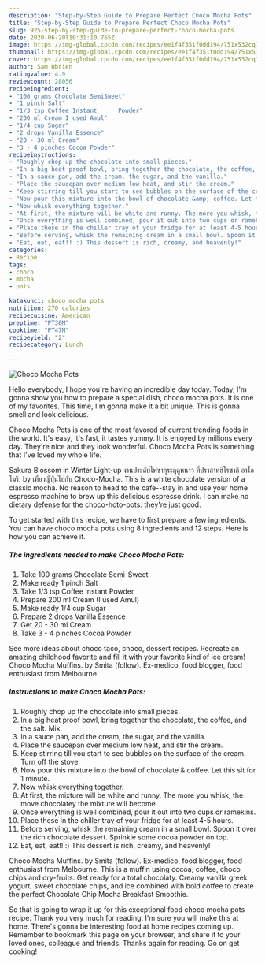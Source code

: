 ```yaml
---
description: "Step-by-Step Guide to Prepare Perfect Choco Mocha Pots"
title: "Step-by-Step Guide to Prepare Perfect Choco Mocha Pots"
slug: 925-step-by-step-guide-to-prepare-perfect-choco-mocha-pots
date: 2020-06-20T10:31:10.765Z
image: https://img-global.cpcdn.com/recipes/ee1f4f351f0dd194/751x532cq70/choco-mocha-pots-recipe-main-photo.jpg
thumbnail: https://img-global.cpcdn.com/recipes/ee1f4f351f0dd194/751x532cq70/choco-mocha-pots-recipe-main-photo.jpg
cover: https://img-global.cpcdn.com/recipes/ee1f4f351f0dd194/751x532cq70/choco-mocha-pots-recipe-main-photo.jpg
author: Sam Obrien
ratingvalue: 4.9
reviewcount: 28056
recipeingredient:
- "100 grams Chocolate SemiSweet"
- "1 pinch Salt"
- "1/3 tsp Coffee Instant      Powder"
- "200 ml Cream I used Amul"
- "1/4 cup Sugar"
- "2 drops Vanilla Essence"
- "20 - 30 ml Cream"
- "3 - 4 pinches Cocoa Powder"
recipeinstructions:
- "Roughly chop up the chocolate into small pieces."
- "In a big heat proof bowl, bring together the chocolate, the coffee, and the salt. Mix."
- "In a sauce pan, add the cream, the sugar, and the vanilla."
- "Place the saucepan over medium low heat, and stir the cream."
- "Keep stirring till you start to see bubbles on the surface of the cream. Turn off the stove."
- "Now pour this mixture into the bowl of chocolate &amp; coffee. Let this sit for 1 minute."
- "Now whisk everything together."
- "At first, the mixture will be white and runny. The more you whisk, the move chocolatey the mixture will become."
- "Once everything is well combined, pour it out into two cups or ramekins."
- "Place these in the chiller tray of your fridge for at least 4-5 hours."
- "Before serving, whisk the remaining cream in a small bowl. Spoon it over the rich chocolate dessert. Sprinkle some cocoa powder on top."
- "Eat, eat, eat!! :) This dessert is rich, creamy, and heavenly!"
categories:
- Recipe
tags:
- choco
- mocha
- pots

katakunci: choco mocha pots 
nutrition: 270 calories
recipecuisine: American
preptime: "PT30M"
cooktime: "PT47M"
recipeyield: "2"
recipecategory: Lunch

---
```



![Choco Mocha Pots](https://img-global.cpcdn.com/recipes/ee1f4f351f0dd194/751x532cq70/choco-mocha-pots-recipe-main-photo.jpg)

Hello everybody, I hope you're having an incredible day today. Today, I'm gonna show you how to prepare a special dish, choco mocha pots. It is one of my favorites. This time, I'm gonna make it a bit unique. This is gonna smell and look delicious.

Choco Mocha Pots is one of the most favored of current trending foods in the world. It's easy, it's fast, it tastes yummy. It is enjoyed by millions every day. They're nice and they look wonderful. Choco Mocha Pots is something that I've loved my whole life.

Sakura Blossom in Winter Light-up งานประดับไฟซากุระฤดูหนาว ที่ปราสาทฮิโรซากิ อาโอโมริ. by เที่ยวญี่ปุ่นไปกับ Choco-Mocha. This is a white chocolate version of a classic mocha. No reason to head to the cafe--stay in and use your home espresso machine to brew up this delicious espresso drink. I can make no dietary defense for the choco-hoto-pots: they&#39;re just good.


To get started with this recipe, we have to first prepare a few ingredients. You can have choco mocha pots using 8 ingredients and 12 steps. Here is how you can achieve it.

<!--inarticleads1-->

##### The ingredients needed to make Choco Mocha Pots:

1. Take 100 grams Chocolate Semi-Sweet
1. Make ready 1 pinch Salt
1. Take 1/3 tsp Coffee Instant      Powder
1. Prepare 200 ml Cream (I used Amul)
1. Make ready 1/4 cup Sugar
1. Prepare 2 drops Vanilla Essence
1. Get 20 - 30 ml Cream
1. Take 3 - 4 pinches Cocoa Powder


See more ideas about choco taco, choco, dessert recipes. Recreate an amazing childhood favorite and fill it with your favorite kind of ice cream! Choco Mocha Muffins. by Smita (follow). Ex-medico, food blogger, food enthusiast from Melbourne. 

<!--inarticleads2-->

##### Instructions to make Choco Mocha Pots:

1. Roughly chop up the chocolate into small pieces.
1. In a big heat proof bowl, bring together the chocolate, the coffee, and the salt. Mix.
1. In a sauce pan, add the cream, the sugar, and the vanilla.
1. Place the saucepan over medium low heat, and stir the cream.
1. Keep stirring till you start to see bubbles on the surface of the cream. Turn off the stove.
1. Now pour this mixture into the bowl of chocolate &amp; coffee. Let this sit for 1 minute.
1. Now whisk everything together.
1. At first, the mixture will be white and runny. The more you whisk, the move chocolatey the mixture will become.
1. Once everything is well combined, pour it out into two cups or ramekins.
1. Place these in the chiller tray of your fridge for at least 4-5 hours.
1. Before serving, whisk the remaining cream in a small bowl. Spoon it over the rich chocolate dessert. Sprinkle some cocoa powder on top.
1. Eat, eat, eat!! :) This dessert is rich, creamy, and heavenly!


Choco Mocha Muffins. by Smita (follow). Ex-medico, food blogger, food enthusiast from Melbourne. This is a muffin using cocoa, coffee, choco chips and dry-fruits. Get ready for a total chocolaty. Creamy vanilla greek yogurt, sweet chocolate chips, and ice combined with bold coffee to create the perfect Chocolate Chip Mocha Breakfast Smoothie. 

So that is going to wrap it up for this exceptional food choco mocha pots recipe. Thank you very much for reading. I'm sure you will make this at home. There's gonna be interesting food at home recipes coming up. Remember to bookmark this page on your browser, and share it to your loved ones, colleague and friends. Thanks again for reading. Go on get cooking!
